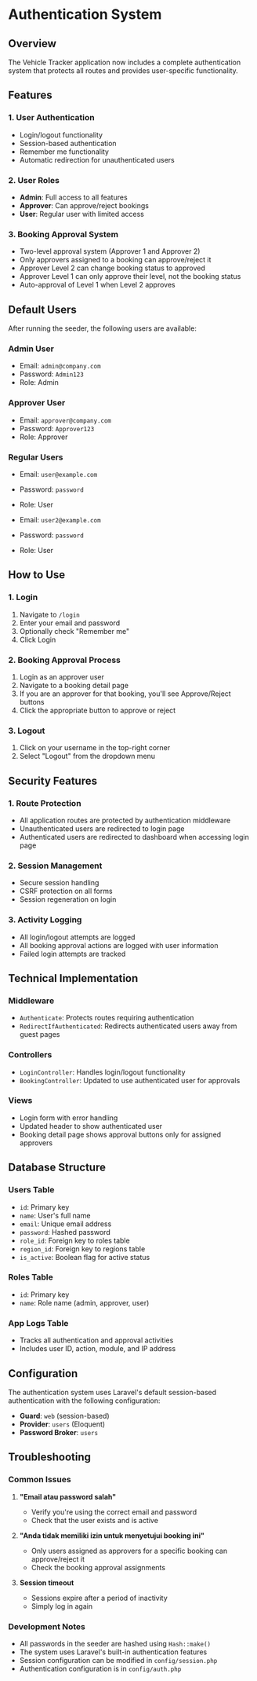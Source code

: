 # Authentication System

## Overview
The Vehicle Tracker application now includes a complete authentication system that protects all routes and provides user-specific functionality.

## Features

### 1. User Authentication
- Login/logout functionality
- Session-based authentication
- Remember me functionality
- Automatic redirection for unauthenticated users

### 2. User Roles
- **Admin**: Full access to all features
- **Approver**: Can approve/reject bookings
- **User**: Regular user with limited access

### 3. Booking Approval System
- Two-level approval system (Approver 1 and Approver 2)
- Only approvers assigned to a booking can approve/reject it
- Approver Level 2 can change booking status to approved
- Approver Level 1 can only approve their level, not the booking status
- Auto-approval of Level 1 when Level 2 approves

## Default Users

After running the seeder, the following users are available:

### Admin User
- Email: `admin@company.com`
- Password: `Admin123`
- Role: Admin

### Approver User
- Email: `approver@company.com`
- Password: `Approver123`
- Role: Approver

### Regular Users
- Email: `user@example.com`
- Password: `password`
- Role: User

- Email: `user2@example.com`
- Password: `password`
- Role: User

## How to Use

### 1. Login
1. Navigate to `/login`
2. Enter your email and password
3. Optionally check "Remember me"
4. Click Login

### 2. Booking Approval Process
1. Login as an approver user
2. Navigate to a booking detail page
3. If you are an approver for that booking, you'll see Approve/Reject buttons
4. Click the appropriate button to approve or reject

### 3. Logout
1. Click on your username in the top-right corner
2. Select "Logout" from the dropdown menu

## Security Features

### 1. Route Protection
- All application routes are protected by authentication middleware
- Unauthenticated users are redirected to login page
- Authenticated users are redirected to dashboard when accessing login page

### 2. Session Management
- Secure session handling
- CSRF protection on all forms
- Session regeneration on login

### 3. Activity Logging
- All login/logout attempts are logged
- All booking approval actions are logged with user information
- Failed login attempts are tracked

## Technical Implementation

### Middleware
- `Authenticate`: Protects routes requiring authentication
- `RedirectIfAuthenticated`: Redirects authenticated users away from guest pages

### Controllers
- `LoginController`: Handles login/logout functionality
- `BookingController`: Updated to use authenticated user for approvals

### Views
- Login form with error handling
- Updated header to show authenticated user
- Booking detail page shows approval buttons only for assigned approvers

## Database Structure

### Users Table
- `id`: Primary key
- `name`: User's full name
- `email`: Unique email address
- `password`: Hashed password
- `role_id`: Foreign key to roles table
- `region_id`: Foreign key to regions table
- `is_active`: Boolean flag for active status

### Roles Table
- `id`: Primary key
- `name`: Role name (admin, approver, user)

### App Logs Table
- Tracks all authentication and approval activities
- Includes user ID, action, module, and IP address

## Configuration

The authentication system uses Laravel's default session-based authentication with the following configuration:

- **Guard**: `web` (session-based)
- **Provider**: `users` (Eloquent)
- **Password Broker**: `users`

## Troubleshooting

### Common Issues

1. **"Email atau password salah"**
   - Verify you're using the correct email and password
   - Check that the user exists and is active

2. **"Anda tidak memiliki izin untuk menyetujui booking ini"**
   - Only users assigned as approvers for a specific booking can approve/reject it
   - Check the booking approval assignments

3. **Session timeout**
   - Sessions expire after a period of inactivity
   - Simply log in again

### Development Notes

- All passwords in the seeder are hashed using `Hash::make()`
- The system uses Laravel's built-in authentication features
- Session configuration can be modified in `config/session.php`
- Authentication configuration is in `config/auth.php` 
